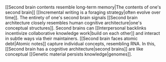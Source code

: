 ---
---

[[Second brain contents resemble long-term memory|The contents of one's second brain]] [[Incremental writing is a foraging strategy|often evolve over time]]. The entirety of one's second brain signals [[Second brain architecture closely resembles human cognitive architecture|one's conceptual structures]]. Second brains can [[Interpersonal backlinks incentivize collaborative knowledge work|build on each other]] and interact in subtle ways via their maintainers. [[Second brain faces atomic debt|Atomic notes]] capture individual concepts, resembling RNA. In this, [[Second brain has a cognitive architecture|second brains]] are like conceptual [[Genetic material persists knowledge|genomes]].